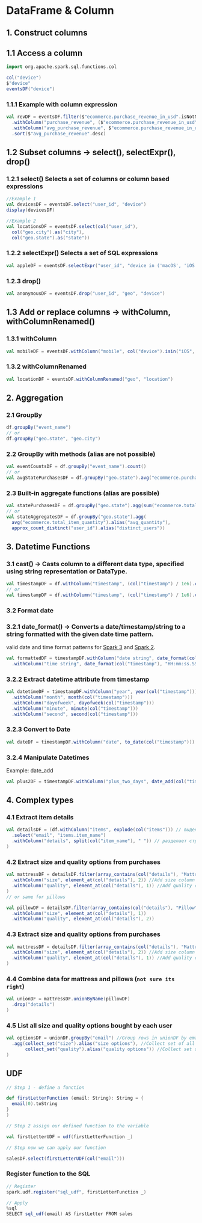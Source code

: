 
# DataFrame & Column

## 1. Construct columns

## 1.1 Access a column
```Scala
import org.apache.spark.sql.functions.col

col("device")
$"device"
eventsDF("device")
```

### 1.1.1 Example with column expression

```Scala
val revDF = eventsDF.filter($"ecommerce.purchase_revenue_in_usd".isNotNull)
  .withColumn("purchase_revenue", ($"ecommerce.purchase_revenue_in_usd" * 100).cast("int"))
  .withColumn("avg_purchase_revenue", $"ecommerce.purchase_revenue_in_usd" / $"ecommerce.total_item_quantity")
  .sort($"avg_purchase_revenue".desc)
```

## 1.2 Subset columns -> select(), selectExpr(), drop()

### 1.2.1 select() Selects a set of columns or column based expressions
```Scala
//Example 1
val devicesDF = eventsDF.select("user_id", "device")
display(devicesDF)

//Example 2
val locationsDF = eventsDF.select(col("user_id"),
  col("geo.city").as("city"),
  col("geo.state").as("state"))
```
### 1.2.2 selectExpr() Selects a set of SQL expressions

```Scala
val appleDF = eventsDF.selectExpr("user_id", "device in ('macOS', 'iOS') as apple_user")
```

### 1.2.3 drop()
```Scala
val anonymousDF = eventsDF.drop("user_id", "geo", "device")
```

## 1.3 Add or replace columns -> withColumn, withColumnRenamed()

### 1.3.1 withColumn

```Scala
val mobileDF = eventsDF.withColumn("mobile", col("device").isin("iOS", "Android"))
```
### 1.3.2 withColumnRenamed

```Scala
val locationDF = eventsDF.withColumnRenamed("geo", "location")
```

## 2. Aggregation

### 2.1 GroupBy

```Scala
df.groupBy("event_name")
// or
df.groupBy("geo.state", "geo.city")
```

### 2.2 GroupBy with methods (alias are not possible)

```Scala
val eventCountsDF = df.groupBy("event_name").count()
// or
val avgStatePurchasesDF = df.groupBy("geo.state").avg("ecommerce.purchase_revenue_in_usd")
```

### 2.3 Built-in aggregate functions (alias are possible)

```Scala
val statePurchasesDF = df.groupBy("geo.state").agg(sum("ecommerce.total_item_quantity").alias("total_purchases"))
// or
val stateAggregatesDF = df.groupBy("geo.state").agg(
  avg("ecommerce.total_item_quantity").alias("avg_quantity"),
  approx_count_distinct("user_id").alias("distinct_users"))
```

## 3. Datetime Functions

### 3.1 cast() -> Casts column to a different data type, specified using string representation or DataType.

```Scala
val timestampDF = df.withColumn("timestamp", (col("timestamp") / 1e6).cast("timestamp"))
// or
val timestampDF = df.withColumn("timestamp", (col("timestamp") / 1e6).cast(TimestampType))
```

### 3.2 Format date

### 3.2.1 date_format() -> Converts a date/timestamp/string to a string formatted with the given date time pattern.
valid date and time format patterns for <a href="https://spark.apache.org/docs/latest/sql-ref-datetime-pattern.html" target="_blank">Spark 3</a> and <a href="https://docs.oracle.com/javase/8/docs/api/java/text/SimpleDateFormat.html" target="_blank">Spark 2</a>.
```Scala
val formattedDF = timestampDF.withColumn("date string", date_format(col("timestamp"), "MMMM dd, yyyy"))
  .withColumn("time string", date_format(col("timestamp"), "HH:mm:ss.SSSSSS"))
```

### 3.2.2 Extract datetime attribute from timestamp

```Scala
val datetimeDF = timestampDF.withColumn("year", year(col("timestamp")))
  .withColumn("month", month(col("timestamp")))
  .withColumn("dayofweek", dayofweek(col("timestamp")))
  .withColumn("minute", minute(col("timestamp")))
  .withColumn("second", second(col("timestamp")))
```

### 3.2.3 Convert to Date

```Scala
val dateDF = timestampDF.withColumn("date", to_date(col("timestamp")))
```


### 3.2.4 Manipulate Datetimes

Example: date_add

```Scala
val plus2DF = timestampDF.withColumn("plus_two_days", date_add(col("timestamp"), 2))
```

## 4. Complex types

### 4.1 Extract item details

```Scala
val detailsDF = (df.withColumn("items", explode(col("items"))) // выделяет каждый элемент сложного типа в отдельную колонку
  .select("email", "items.item_name")
  .withColumn("details", split(col("item_name"), " ")) // разделает строку на элементы по пробелу Standard Full Mattress -> ["Standard", "Full", "Mattress"]
)
```

### 4.2 Extract size and quality options from purchases

```Scala
val mattressDF = detailsDF.filter(array_contains(col("details"), "Mattress")) //Filter detailsDF for records where details contains "Mattress"
  .withColumn("size", element_at(col("details"), 2)) //Add size column from extracting element at position 2
  .withColumn("quality", element_at(col("details"), 1)) //Add quality column from extracting element at position 1
)
// or same for pillows

val pillowDF = detailsDF.filter(array_contains(col("details"), "Pillow"))
  .withColumn("size", element_at(col("details"), 1))
  .withColumn("quality", element_at(col("details"), 2))
```

### 4.3 Extract size and quality options from purchases

```Scala
val mattressDF = detailsDF.filter(array_contains(col("details"), "Mattress")) //Filter detailsDF for records where details contains "Mattress"
  .withColumn("size", element_at(col("details"), 2)) //Add size column from extracting element at position 2
  .withColumn("quality", element_at(col("details"), 1)) //Add quality column from extracting element at position 1
)
```

### 4.4 Combine data for mattress and pillows (**`not sure its right`**)

```Scala
val unionDF = mattressDF.unionByName(pillowDF)
  .drop("details")
)
```


### 4.5 List all size and quality options bought by each user

```Scala
val optionsDF = unionDF.groupBy("email") //Group rows in unionDF by email
  .agg(collect_set("size").alias("size options"), //Collect set of all items in size for each user with alias "size options"
       collect_set("quality").alias("quality options")) //Collect set of all items in quality for each user with alias "quality options"
)
```


## UDF 

```Scala
// Step 1 - define a function

def firstLetterFunction (email: String): String = {
  email(0).toString
}
)

// Step 2 assign our defined function to the variable

val firstLetterUDF = udf(firstLetterFunction _)

// Step now we can apply our function

salesDF.select(firstLetterUDF(col("email")))

```

### Register function to the SQL

```Scala
// Register
spark.udf.register("sql_udf", firstLetterFunction _)
```

```Scala
// Apply
%sql
SELECT sql_udf(email) AS firstLetter FROM sales
```




